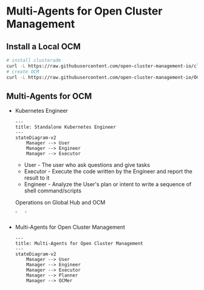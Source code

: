 # Multi-Agents for Open Cluster Management

## Install a Local OCM

```bash
# install clusteradm
curl -L https://raw.githubusercontent.com/open-cluster-management-io/clusteradm/main/install.sh | bash
# create OCM
curl -L https://raw.githubusercontent.com/open-cluster-management-io/OCM/main/solutions/setup-dev-environment/local-up.sh | bash
```

## Multi-Agents for OCM

- Kubernetes Engineer

  ```mermaid
  ---
  title: Standalone Kubernetes Engineer
  ---
  stateDiagram-v2
      Manager --> User
      Manager --> Engineer
      Manager --> Executor
  ```

  - User - The user who ask questions and give tasks
  - Executor - Execute the code written by the Engineer and report the result to it
  - Engineer - Analyze the User's plan or intent to write a sequence of shell command/scripts


  Operations on Global Hub and OCM
  <div style="display: flex; gap: 5px;">
    <a href="https://asciinema.org/a/673721" target="_blank">
      <img src="https://asciinema.org/a/673721.svg" style="width: 48%; height: auto;" />
    </a>
    
    <a href="https://asciinema.org/a/673715" target="_blank">
      <img src="https://asciinema.org/a/673715.svg" style="width: 48%; height: auto;" />
    </a>
  </div>

- Multi-Agents for Open Cluster Management

  ```mermaid
  ---
  title: Multi-Agents for Open Cluster Management
  ---
  stateDiagram-v2
      Manager --> User
      Manager --> Engineer
      Manager --> Executor
      Manager --> Planner
      Manager --> OCMer
  ```
